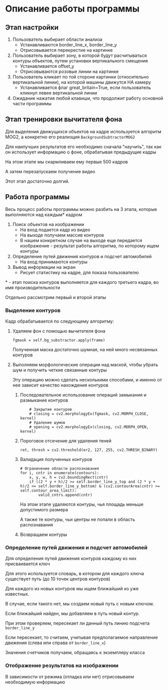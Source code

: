 # Описание работы программы
## Этап настройки

1. Пользователь выбирает области анализа
    - Устанавливаются border_line_x, border_line_y
    - Отрисовывается перекрестие на картинке
2. Пользователь выбирает зону, в которой будут расчитываться контуры объектов, путем установки вертикального смещения
    - Устанавливается offset_y
    - Отрисовываются розовые линии на картинке
3. Пользователь кликает по той стороне картинки (относительно вертикальной линии), на которой машины движутся НА камеру
    - Устанавливается флаг great_britain=True, если пользователь кликнул левее вертикальной линии
4. Ожидание нажатия любой клавиши, что продолжит работу основной части программы

## Этап тренировки вычитателя фона
Для выделения движущихся объектов на кадре используется алгоритм MOG2, а конкретно его реализция
`BackgroundSubtractorMOG2`
 
Для наилучших результатов его необходимо сначала "научить", так как он использует информацию о фоне, обрабатывая предыдущие кадры

На этом этапе мы скармливаем ему первые 500 кадров

А затем перезапускаем получение видео

Этот этап достаточно долгий.

## Работа программы
Весь процесс работы программы можно разбить на 3 этапа, которые выполняются над каждым* кадром
1. Поиск объектов на изображении
    - На вход подается кадр из видео
    - На выходе получаем массив контуров
    - В нашем конкретном случае на выходе еще передается изображение - результат работы алгоритма, 
      по которому ищем контуры
2. Определение путей движения контуров и подсчет автомобилей
    - На вход принимаются контуры
3. Вывод информации на экран
    - Рисует статистику на кадре, для показа пользователю
    
\* - этап поиска контуров выполняется для каждого третьего кадра, во имя производительности

Отдельно рассмотрим первый и второй этапы

### Выделение контуров
Кадр обрабатывается по следующему алгоритму:
1. Удаляем фон с помощью вычитателя фона

    `fgmask = self.bg_substractor.apply(frame)`
    
    Полученная маска достаточно шумная, на ней много несвязанных контуров
2. Выполняем морфологические операции над маской, чтобы убрать шум и получить четкие связанные контуры
    
    Эту операцию можно сделать несколькими способами, и именно от нее зависит качество нахождения контуров
    1. Последовательное использование операций замыкания и размыкание контуров
        ```
            # Закрытие контуров
            # closing = cv2.morphologyEx(fgmask, cv2.MORPH_CLOSE, kernel)
            # Удаление шумов
            # opening = cv2.morphologyEx(closing, cv2.MORPH_OPEN, kernel)
        ```
    2. Пороговое отсечение для удаления теней
    
        `ret, thresh = cv2.threshold(er2, 127, 255, cv2.THRESH_BINARY)`
        
    3. Валидация полученных контуров
        ```
        # Ограничение области распознавания
        for i, cntr in enumerate(contours):
            x, y, w, h = cv2.boundingRect(cntr)
            if ((2 * y + h)/2 >= self.border_line_y_top and (2 * y + h)/2 <= self.border_line_y_bottom) & (cv2.contourArea(cntr) >= self.contour_area_limit):
                valid_cntrs.append(cntr)
        ```
    
        На этом этапе удаляются контуры, чья площадь меньше допустимого размера
        
        А также те контуры, чьи центры не попали в область распознавания
        
    4. Возвращаем контуры

### Определение путей движения и подсчет автомобилей

Для определения путей движения контуров каждому из них присваивается ключ

Для этого используется словарь, в котором для каждого ключа существует путь (до 10 точек центров контуров)

Для каждого из новых контуров мы ищем ближайший из уже известных.

В случае, если такого нет, мы создаем новый путь с новым ключом.

Если ближайший найден, мы добавляем в путь новый контур.

При этом проверяем, пересекает ли данный путь линию подсчета `border_line_y`

Если пересекает, то считаем, учитывая предполагаемое направление движения 
(слева или справа от `border_line_x`)

Значения счетчиков получаем, обращаясь к экземпляру класса

### Отображение результатов на изображении
В зависимости от режима (отладка или нет) отрисовываем необходимую информацию
